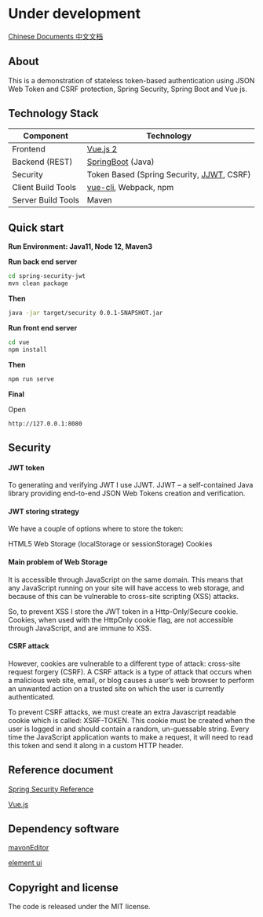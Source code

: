 # Under development

[Chinese Documents 中文文档](https://github.com/PuZhiweizuishuai/SpringSecurity-JWT-Vue-Deom/blob/master/README-Zh-CN.md)

## About

This is a demonstration of stateless token-based authentication using JSON Web Token and CSRF protection, Spring Security, Spring Boot and Vue js. 


## Technology Stack

Component         | Technology
---               | ---
Frontend          | [Vue.js 2](https://cn.vuejs.org/)
Backend (REST)    | [SpringBoot](https://projects.spring.io/spring-boot) (Java)
Security          | Token Based (Spring Security, [JJWT](https://github.com/auth0/java-jwt), CSRF)
Client Build Tools| [vue-cli](https://cli.vuejs.org/), Webpack, npm
Server Build Tools| Maven


## Quick start

**Run Environment: Java11, Node 12, Maven3**


**Run back end server**

```bash
cd spring-security-jwt
mvn clean package
```

**Then**

```bash
java -jar target/security 0.0.1-SNAPSHOT.jar
```

**Run front end server**

```bash
cd vue
npm install
```

**Then**

```bash
npm run serve
```

**Final**

Open

```
http://127.0.0.1:8080
```

## Security

#### JWT token

To generating and verifying JWT I use JJWT. JJWT – a self-contained Java library providing end-to-end JSON Web Tokens creation and verification.

#### JWT storing strategy

We have a couple of options where to store the token:

HTML5 Web Storage (localStorage or sessionStorage)
Cookies

#### Main problem of Web Storage
It is accessible through JavaScript on the same domain. This means that any JavaScript running on your site will have access to web storage, and because of this can be vulnerable to cross-site scripting (XSS) attacks.

So, to prevent XSS I store the JWT token in a Http-Only/Secure cookie. Cookies, when used with the HttpOnly cookie flag, are not accessible through JavaScript, and are immune to XSS.

#### CSRF attack
However, cookies are vulnerable to a different type of attack: cross-site request forgery (CSRF). A CSRF attack is a type of attack that occurs when a malicious web site, email, or blog causes a user’s web browser to perform an unwanted action on a trusted site on which the user is currently authenticated.

To prevent CSRF attacks, we must create an extra Javascript readable cookie which is called: XSRF-TOKEN. This cookie must be created when the user is logged in and should contain a random, un-guessable string. Every time the JavaScript application wants to make a request, it will need to read this token and send it along in a custom HTTP header.

## Reference document

[Spring Security Reference](https://docs.spring.io/spring-security/site/docs/5.2.2.BUILD-SNAPSHOT/reference/htmlsingle/)


[Vue.js](https://cn.vuejs.org/)

## Dependency software

[mavonEditor](https://github.com/hinesboy/mavonEditor)

[element ui](https://element.eleme.io/)


## Copyright and license

The code is released under the MIT license.